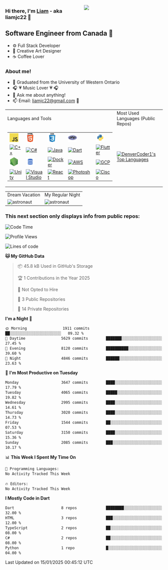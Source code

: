 <a href="#" ><img width="50%" height="auto" align="right" src="https://media.giphy.com/media/dWesBcTLavkZuG35MI/source.gif"/></a>

<h3 >Hi there, I'm <a href="https://liamjc.com">Liam</a> - aka liamjc22 👋 </h3>

<h2>Software Engineer from Canada 🍁</h2>

- ⚙️ Full Stack Developer
- 🎨 Creative Art Designer 
- ☕ Coffee Lover

### About me!

- 🏫 Graduated from the University of Western Ontario 
- 🎧 💗 Music Lover 💗 🎧
- 💬 Ask me about anything! 
- 📫 Email: liamjc22@gmail.com
🌱
<table>
  <tbody>
    <tr>
      <td>Languages and Tools</td>
      <td>Most Used Languages (Public Repos) </td>
    </tr>
    <tr>
      <td>
        <table>
    <tbody>
        <tr>
            <td><a href="#"><img alt="JavaScript" title="JavaScript" height="28px"
                        src="https://raw.githubusercontent.com/github/explore/80688e429a7d4ef2fca1e82350fe8e3517d3494d/topics/javascript/javascript.png" /></a>
            </td>
            <td><a href="#"><img alt="HTML5" title="HTML5" height="28px"
                        src="https://raw.githubusercontent.com/github/explore/80688e429a7d4ef2fca1e82350fe8e3517d3494d/topics/html/html.png" /></a>
            </td>
            <td><a href="#"><img alt="CSS3" title="CSS3" height="28px"
                        src="https://raw.githubusercontent.com/github/explore/80688e429a7d4ef2fca1e82350fe8e3517d3494d/topics/css/css.png" /></a>
            </td>
            <td><a href="#"><img alt="PHP" title="PHP" height="28px"
                        src="https://raw.githubusercontent.com/github/explore/80688e429a7d4ef2fca1e82350fe8e3517d3494d/topics/php/php.png" /></a>
            </td>
            <td><a href="#"><img alt="Python" title="Python" height="28px"
                        src="https://raw.githubusercontent.com/github/explore/80688e429a7d4ef2fca1e82350fe8e3517d3494d/topics/python/python.png" /></a>
            </td>
        </tr>
        <tr>
            <td><a href="#"><img alt="C++" title="C++" height="28px"
                        src="https://img.icons8.com/color/48/000000/c-plus-plus-logo.png" /></a></td>
            <td><a href="#"><img alt="C#" title="C#" height="28px"
                        src="https://img.icons8.com/color/48/000000/c-sharp-logo.png" /></a></td>
            <td><a href="#"><img alt="Java" title="Java" height="28px"
                        src="https://img.icons8.com/color/48/000000/java-coffee-cup-logo.png" /></a></td>
            <td><a href="#"><img alt="Dart" title="Dart" height="28px"
                        src="https://img.icons8.com/color/452/dart.png" /></a>
            </td>
            <td><a href="#"><img alt="Flutter" title="Flutter" height="28px"
                        src="https://img.icons8.com/color/48/000000/flutter.png" /></a></td>
        </tr>
        <tr>
            <td><a href="#"><img alt="NodeJS" title="NodeJS" height="28px"
                        src="https://raw.githubusercontent.com/github/explore/80688e429a7d4ef2fca1e82350fe8e3517d3494d/topics/nodejs/nodejs.png" /></a>
            </td>
            <td><a href="#"><img alt="SQL" title="SQL" height="28px"
                        src="https://raw.githubusercontent.com/github/explore/80688e429a7d4ef2fca1e82350fe8e3517d3494d/topics/sql/sql.png" /></a>
            </td>
            <td><a href="#"><img alt="Docker" title="Docker" height="28px"
                        src="https://www.pngfind.com/pngs/m/255-2553250_icon-docker-notext-color-docker-icon-png-transparent.png" /></a></td>
            <td><a href="#"><img alt="AWS" title="AWS" height="28px"
                        src="https://upload.wikimedia.org/wikipedia/commons/thumb/5/5c/AWS_Simple_Icons_AWS_Cloud.svg/1024px-AWS_Simple_Icons_AWS_Cloud.svg.png" /></a></td>
            <td><a href="#"><img alt="GCP" title="GCP" height="28px"
                        src="https://d2cnjxvu6pstmv.cloudfront.net/wp-content/uploads/2018/01/22135110/gcp_icon_v.png" /></a>
            </td>
        </tr>
        <tr>
            <td><a href="#"><img alt="Unity" title="Unity" height="28px"
                        src="https://cdn4.iconfinder.com/data/icons/various-icons-2/476/Unity.png" /></a>
            </td>
            <td><a href="#"><img alt="Visual Studio" title="Visual Studio Code" height="28px"
                        src="https://img.icons8.com/fluent/48/000000/visual-studio-code-2019.png" /></a></td>
            <td><a href="#"><img alt="React" title="React" height="28px"
                        src="https://upload.wikimedia.org/wikipedia/commons/thumb/a/a7/React-icon.svg/1280px-React-icon.svg.png" /></a></td>
            <td><a href="#"><img alt="Photoshop" title="Photoshop" height="28px"
                        src="https://upload.wikimedia.org/wikipedia/commons/thumb/a/af/Adobe_Photoshop_CC_icon.svg/788px-Adobe_Photoshop_CC_icon.svg.png" /></a></td>
            <td><a href="#"><img alt="Cisco" title="Cisco" height="28px"
                        src="http://wonsdesign.com/img/icons/cisco-logo.png" /></a>
          </td>
      </tr>
  </tbody>
</table></td>
      <td><a href="https://github.com/anuraghazra/github-readme-stats"><img alt="DenverCoder1's Top Languages" src="https://github-readme-stats.vercel.app/api/top-langs/?username=liamjc22&langs_count=10&layout=compact#" /></a>
      </td>
    </tr>
  </tbody>
</table>

<table>
  <tbody>
    <tr>
      <td>Dream Vacation</td>
      <td>My Regular Night</td>
    </tr>
    <tr>
      <td><img src="https://media.giphy.com/media/3gJRDvjz1vc666fxPl/giphy-downsized-large.gif" alt="astronaut"  width="250" /></td>
      <td><img src="https://media.giphy.com/media/hrRJ41JB2zlgZiYcCw/giphy-downsized-large.gif" alt="astronaut"  width="400" /></td>
    </tr>
  </tbody>
</table>
  
<h3> This next section only displays info from public repos: </h3>

<!--START_SECTION:waka-->
![Code Time](http://img.shields.io/badge/Code%20Time-600%20hrs%2029%20mins-blue)

![Profile Views](http://img.shields.io/badge/Profile%20Views-2-blue)

![Lines of code](https://img.shields.io/badge/From%20Hello%20World%20I%27ve%20Written-18.9%20million%20lines%20of%20code-blue)

**🐱 My GitHub Data** 

> 📦 45.8 kB Used in GitHub's Storage 
 > 
> 🏆 1 Contributions in the Year 2025
 > 
> 🚫 Not Opted to Hire
 > 
> 📜 3 Public Repositories 
 > 
> 🔑 14 Private Repositories 
 > 
**I'm a Night 🦉** 

```text
🌞 Morning                1911 commits        ██░░░░░░░░░░░░░░░░░░░░░░░   09.32 % 
🌆 Daytime                5629 commits        ███████░░░░░░░░░░░░░░░░░░   27.45 % 
🌃 Evening                8120 commits        ██████████░░░░░░░░░░░░░░░   39.60 % 
🌙 Night                  4846 commits        ██████░░░░░░░░░░░░░░░░░░░   23.63 % 
```
📅 **I'm Most Productive on Tuesday** 

```text
Monday                   3647 commits        ████░░░░░░░░░░░░░░░░░░░░░   17.79 % 
Tuesday                  4065 commits        █████░░░░░░░░░░░░░░░░░░░░   19.82 % 
Wednesday                2995 commits        ████░░░░░░░░░░░░░░░░░░░░░   14.61 % 
Thursday                 3020 commits        ████░░░░░░░░░░░░░░░░░░░░░   14.73 % 
Friday                   1544 commits        ██░░░░░░░░░░░░░░░░░░░░░░░   07.53 % 
Saturday                 3150 commits        ████░░░░░░░░░░░░░░░░░░░░░   15.36 % 
Sunday                   2085 commits        ███░░░░░░░░░░░░░░░░░░░░░░   10.17 % 
```


📊 **This Week I Spent My Time On** 

```text
💬 Programming Languages: 
No Activity Tracked This Week

🔥 Editors: 
No Activity Tracked This Week
```

**I Mostly Code in Dart** 

```text
Dart                     8 repos             ████████░░░░░░░░░░░░░░░░░   32.00 % 
HTML                     3 repos             ███░░░░░░░░░░░░░░░░░░░░░░   12.00 % 
TypeScript               2 repos             ██░░░░░░░░░░░░░░░░░░░░░░░   08.00 % 
C#                       2 repos             ██░░░░░░░░░░░░░░░░░░░░░░░   08.00 % 
Python                   1 repo              █░░░░░░░░░░░░░░░░░░░░░░░░   04.00 % 
```




 Last Updated on 15/01/2025 00:45:12 UTC
<!--END_SECTION:waka-->

<!--
**liamjc22/liamjc22** is a ✨ _special_ ✨ repository because its `README.md` (this file) appears on your GitHub profile.
